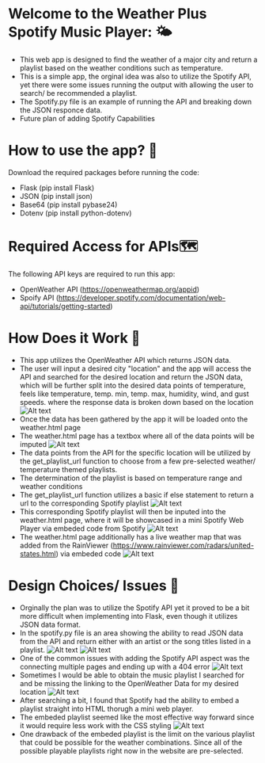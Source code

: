# **Welcome to the Weather Plus Spotify Music Player**: :sun_behind_small_cloud:
- This web app is designed to find the weather of a major city and return a playlist based on the weather conditions such as temperature. 
- This is a simple app, the orginal idea was also to utilize the Spotify API, yet there were some issues running the output with allowing the user to search/ be recommended a playlist. 
- The Spotify.py file is an example of running the API and breaking down the JSON responce data. 
- Future plan of adding Spotify Capabilities 

# **How to use the app?** :compass:

Download the required packages before running the code:

- Flask (pip install Flask)
- JSON (pip install json)
- Base64 (pip install pybase24)
- Dotenv (pip install python-dotenv)

# **Required Access for APIs**:world_map:

The following API keys are required to run this app: 

- OpenWeather API (https://openweathermap.org/appid)
- Spoify API (https://developer.spotify.com/documentation/web-api/tutorials/getting-started)

 
# **How Does it Work**  :cowboy_hat_face:

- This app utilizes the OpenWeather API which returns JSON data. 
- The user will input a desired city "location" and the app will access the API and searched for the desired location and return the JSON data, which will be further split into the desired data points of temperature, feels like temperature, temp. min, temp. max, humidity, wind, and gust speeds. where the response data is broken down based on the location 
![Alt text](image.png)
- Once the data has been gathered by the app it will be loaded onto the weather.html page
- The weather.html page has a textbox where all of the data points will be imputed 
![Alt text](image-1.png)
- The data points from the API for the specific location will be utilized by the get_playlist_url function to choose from a few pre-selected weather/ temperature themed playlists. 
- The determination of the playlist is based on temperature range and weather conditions
- The get_playlist_url function utilizes a basic if else statement to return a url to the corresponding Spotify playlist
![Alt text](image-10.png)
- This corresponding Spotify playlist will then be inputed into the weather.html page, where it will be showcased in a mini Spotify Web Player via embeded code from Spotify 
![Alt text](image-2.png)
- The weather.html page additionally has a live weather map that was added from the RainViewer (https://www.rainviewer.com/radars/united-states.html) via embeded code
![Alt text](image-3.png)

# **Design Choices/ Issues** :orange:

- Orginally the plan was to utilize the Spotify API yet it proved to be a bit more difficult when implementing into Flask, even though it utilizes JSON data format.
- In the spotify.py file is an area showing the ability to read JSON data from the API and return either with an artist or the song titles listed in a playlist.
![Alt text](image-4.png)
![Alt text](image-5.png)
- One of the common issues with adding the Spotify API aspect was the connecting multiple pages and ending up with a 404 error
![Alt text](image-6.png)
- Sometimes I would be able to obtain the music playlist I searched for and be missing the linking to the OpenWeather Data for my desired location
![Alt text](image-7.png)
- After searching a bit, I found that Spotify had the ability to embed a playlist straight into HTML thorugh a mini web player. 
- The embeded playlist seemed like the most effective way forward since it would require less work with the CSS styling
![Alt text](image-9.png) 
- One drawback of the embeded playlist is the limit on the various playlist that could be possible for the weather combinations. Since all of the possible playable playlists right now in the website are pre-selected. 